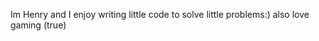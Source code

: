 Im Henry and I enjoy writing little code to solve little problems:)
also love gaming (true)

<!---
henryburns1x/henryburns1x is a ✨ special ✨ repository because its `README.md` (this file) appears on your GitHub profile.
You can click the Preview link to take a look at your changes.
--->
